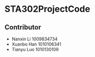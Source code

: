 # STA302ProjectCode
## Contributor
- Nanxin Li 1009834734 
- Xuanbo Han 1010106341
- Tianyu Luo 1010130109
